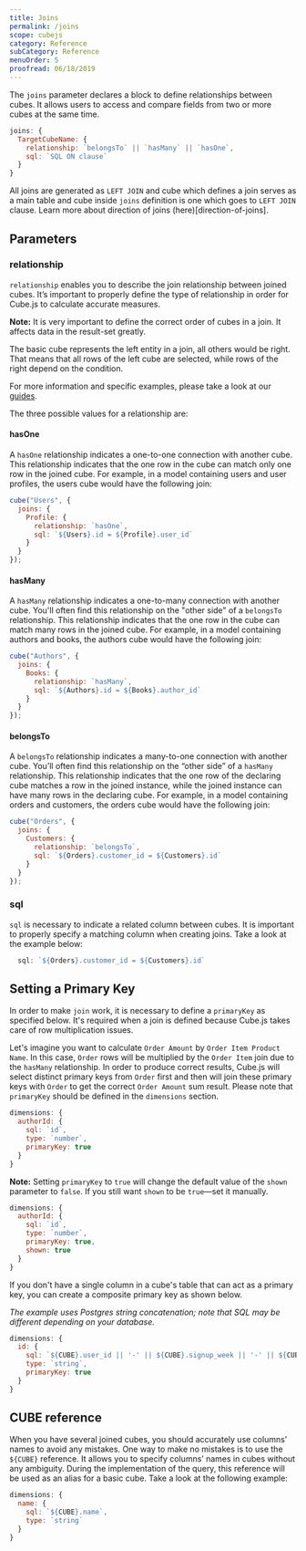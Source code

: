 ```yaml
---
title: Joins
permalink: /joins
scope: cubejs
category: Reference
subCategory: Reference
menuOrder: 5
proofread: 06/18/2019
---
```


The `joins` parameter declares a block to define relationships between cubes.
It allows users to access and compare fields from two or more cubes at the same time.

```javascript
joins: {
  TargetCubeName: {
    relationship: `belongsTo` || `hasMany` || `hasOne`,
    sql: `SQL ON clause`
  }
}
```

All joins are generated as `LEFT JOIN` and cube which defines a join serves as a main table and cube inside `joins` definition is one which goes to `LEFT JOIN` clause. 
Learn more about direction of joins (here)[direction-of-joins].

## Parameters

### relationship

`relationship` enables you to describe the join relationship between joined cubes.
It’s important to properly define the type of relationship in order for Cube.js
to calculate accurate measures.

<div class="block help-block">
  <p><b>Note:</b> It is very important to define the correct order of cubes in a join. It affects data in the result-set greatly.</p>
  <p>The basic cube represents the left entity in a join, all others would be right. That means that all rows of the left cube are selected, while rows of the right depend on the condition.</p>
  <p>For more information and specific examples, please take a look at our <a href="direction-of-joins">guides</a>.</p>
</div>


The three possible values for a relationship are:

#### hasOne

A `hasOne` relationship indicates a one-to-one connection with another cube. This relationship
indicates that the one row in the cube can match only one row in the joined cube. For example,
in a model containing users and user profiles, the users cube would have the following join:

```javascript
cube("Users", {
  joins: {
    Profile: {
      relationship: `hasOne`,
      sql: `${Users}.id = ${Profile}.user_id`
    }
  }
});
```

#### hasMany

A `hasMany` relationship indicates a one-to-many connection with another cube.
You'll often find this relationship on the "other side" of a `belongsTo`
relationship. This relationship indicates that the one row in the cube can match many rows in the joined cube.
For example, in a model containing authors and books, the authors cube would have the following join:

```javascript
cube("Authors", {
  joins: {
    Books: {
      relationship: `hasMany`,
      sql: `${Authors}.id = ${Books}.author_id`
    }
  }
});
```

#### belongsTo

A `belongsTo` relationship indicates a many-to-one connection with another cube. You’ll often find this relationship on the “other side” of a `hasMany` relationship. This relationship indicates that the one row of the declaring cube matches a row in the joined instance, while the joined instance can have many rows in the declaring cube. For example, in a model containing orders and customers, the orders cube would have the following join:

```javascript
cube("Orders", {
  joins: {
    Customers: {
      relationship: `belongsTo`,
      sql: `${Orders}.customer_id = ${Customers}.id`
    }
  }
});
```

### sql

`sql` is necessary to indicate a related column between cubes. It is important to properly specify a matching column when creating joins. Take a look at the example below:
```javascript
  sql: `${Orders}.customer_id = ${Customers}.id`
```

## Setting a Primary Key

In order to make `join` work, it is necessary to define a `primaryKey` as specified below.
It's required when a join is defined because Cube.js takes care of row multiplication issues.

Let's imagine you want to calculate `Order Amount` by `Order Item Product Name`.
In this case, `Order` rows will be multiplied by the `Order Item` join due to the `hasMany` relationship.
In order to produce correct results, Cube.js will select distinct primary keys from `Order` first and then will join these primary keys with `Order` to get the correct `Order Amount` sum result.
Please note that `primaryKey` should be defined in the `dimensions` section.

```javascript
dimensions: {
  authorId: {
    sql: `id`,
    type: `number`,
    primaryKey: true
  }
}
```
<div class="block help-block">
  <p>
    <b>Note:</b>
    Setting <code>primaryKey</code> to <code>true</code> will change the default value of the <code>shown</code> parameter to <code>false</code>. If you still want <code>shown</code> to be <code>true</code>—set it manually.
  </p>
</div>

```javascript
dimensions: {
  authorId: {
    sql: `id`,
    type: `number`,
    primaryKey: true,
    shown: true
  }
}
```

If you don't have a single column in a cube's table that can act as a primary key,
you can create a composite primary key as shown below.

_The example uses Postgres string concatenation; note that SQL may be
different depending on your database._

```javascript
dimensions: {
  id: {
    sql: `${CUBE}.user_id || '-' || ${CUBE}.signup_week || '-' || ${CUBE}.activity_week`,
    type: `string`,
    primaryKey: true
  }
}
```

## CUBE reference

When you have several joined cubes, you should accurately use columns’ names to avoid any mistakes. One way to make no mistakes is to use the `${CUBE}` reference. It allows you to specify columns’ names in cubes without any ambiguity. During the implementation of the query, this reference will be used as an alias for a basic cube. Take a look at the following example:

```javascript
dimensions: {
  name: {
    sql: `${CUBE}.name`,
    type: `string`
  }
}
```
